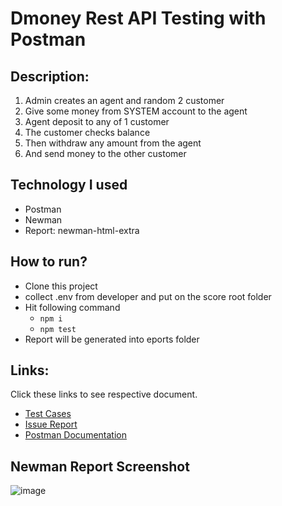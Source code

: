 
# Dmoney Rest API Testing with Postman

## Description:

1. Admin creates an agent and random 2 customer
2. Give some money from SYSTEM account to the agent
3. Agent deposit to any of 1 customer
4. The customer checks balance
5. Then withdraw any amount from the agent
6. And send money to the other customer

## Technology I used
- Postman
- Newman
- Report: newman-html-extra

## How to run?
- Clone this project
- collect .env from developer and put on the score root folder
- Hit following command
  - ``` npm i ```
  - ``` npm test ```
- Report will be generated into eports folder

## Links:

Click these links to see respective document.

- [Test Cases](https://docs.google.com/spreadsheets/d/1YvMmh8GLiX8ZhCDm_t4G2umx7c0QniJYIED3amJOJGw/edit?usp=sharing)
- [Issue Report](https://docs.google.com/spreadsheets/d/1yG_I5fN98gMyyRAaQ6Q0hLVbIDlsZb205G4RovcKX6E/edit?usp=sharing)
- [Postman Documentation](https://documenter.getpostman.com/view/35168321/2sAYdmk85W)


## Newman Report Screenshot
![image](https://github.com/user-attachments/assets/d1058750-1f42-47cd-a68e-2bb2858a1716)

